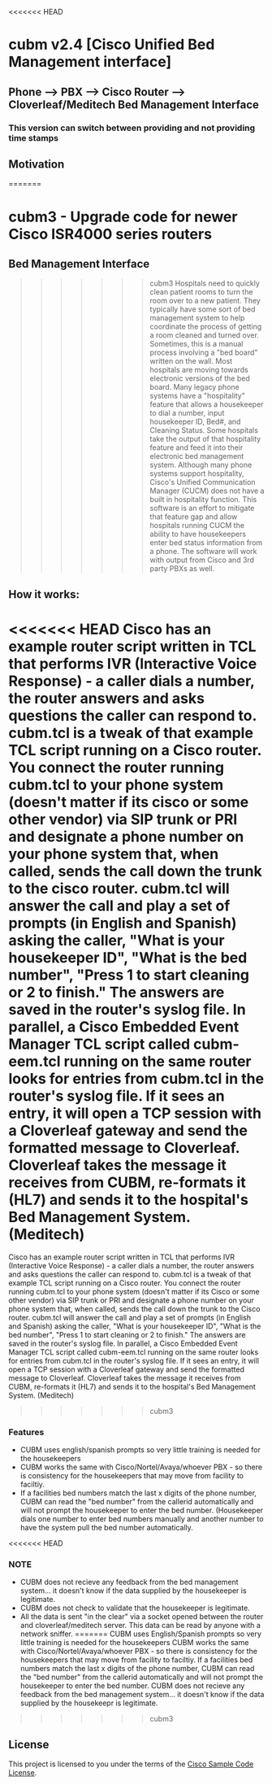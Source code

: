 <<<<<<< HEAD
# cubm v2.4 [Cisco Unified Bed Management interface]
## Phone --> PBX --> Cisco Router --> Cloverleaf/Meditech Bed Management Interface 
### This version can switch between providing and not providing time stamps

## Motivation
=======
# cubm3 - Upgrade code for newer Cisco ISR4000 series routers
## Bed Management Interface
>>>>>>> cubm3
Hospitals need to quickly clean patient rooms to turn the room over to a new patient.  They typically have some sort of bed management system to help coordinate the process of getting a room cleaned and turned over.  Sometimes, this is a manual process involving a "bed board" written on the wall.  Most hospitals are moving towards electronic versions of the bed board.
Many legacy phone systems have a "hospitality" feature that allows a housekeeper to dial a number, input housekeeper ID, Bed#, and Cleaning Status.  Some hospitals take the output of that hospitality feature and feed it into their electronic bed management system.  Although many phone systems support hospitality, Cisco's Unified Communication Manager (CUCM) does not have a built in hospitality function.  This software is an effort to mitigate that feature gap and allow hospitals running CUCM the ability to have housekeepers enter bed status information from a phone. The software will work with output from Cisco and 3rd party PBXs as well. 

## How it works:
<<<<<<< HEAD
Cisco has an example router script written in TCL that performs IVR (Interactive Voice Response) - a caller dials a number, the router answers and asks questions the caller can respond to.  cubm.tcl is a tweak of that example TCL script running on a Cisco router.  You connect the router running cubm.tcl to your phone system (doesn't matter if its cisco or some other vendor) via SIP trunk or PRI and designate a phone number on your phone system that, when called, sends the call down the trunk to the cisco router.  cubm.tcl will answer the call and play a set of prompts (in English and Spanish) asking the caller, "What is your housekeeper ID", "What is the bed number", "Press 1 to start cleaning or 2 to finish."  The answers are saved in the router's syslog file.  In parallel, a Cisco Embedded Event Manager TCL script called cubm-eem.tcl running on the same router looks for entries from cubm.tcl in the router's syslog file.  If it sees an entry, it will open a TCP session with a Cloverleaf gateway and send the formatted message to Cloverleaf.  Cloverleaf takes the message it receives from CUBM, re-formats it (HL7) and sends it to the hospital's Bed Management System. (Meditech)
=======
Cisco has an example router script written in TCL that performs IVR (Interactive Voice Response) - a caller dials a number, the router answers and asks questions the caller can respond to.  cubm.tcl is a tweak of that example TCL script running on a Cisco router.  You connect the router running cubm.tcl to your phone system (doesn't matter if its Cisco or some other vendor) via SIP trunk or PRI and designate a phone number on your phone system that, when called, sends the call down the trunk to the Cisco router.  cubm.tcl will answer the call and play a set of prompts (in English and Spanish) asking the caller, "What is your housekeeper ID", "What is the bed number", "Press 1 to start cleaning or 2 to finish."  The answers are saved in the router's syslog file.  In parallel, a Cisco Embedded Event Manager TCL script called cubm-eem.tcl running on the same router looks for entries from cubm.tcl in the router's syslog file.  If it sees an entry, it will open a TCP session with a Cloverleaf gateway and send the formatted message to Cloverleaf.  Cloverleaf takes the message it receives from CUBM, re-formats it (HL7) and sends it to the hospital's Bed Management System. (Meditech)
>>>>>>> cubm3

### Features
- CUBM uses english/spanish prompts so very little training is needed for the housekeepers
- CUBM works the same with Cisco/Nortel/Avaya/whoever PBX - so there is consistency for the housekeepers that may move from facility to faciltiy.
- If a facilities bed numbers match the last x digits of the phone number, CUBM can read the "bed number" from the callerid automatically and will not prompt the housekeeper to enter the bed number. (Housekeeper dials one number to enter bed numbers manually and another number to have the system pull the bed number automatically.

<<<<<<< HEAD
### NOTE
- CUBM does not recieve any feedback from the bed management system... it doesn't know if the data supplied by the housekeeper is legitimate.
- CUBM does not check to validate that the housekeeper is legitimate.
- All the data is sent "in the clear" via a socket opened between the router and cloverleaf/meditech server. This data can be read by anyone with a network sniffer.
=======
CUBM uses English/Spanish prompts so very little training is needed for the housekeepers
CUBM works the same with Cisco/Nortel/Avaya/whoever PBX - so there is consistency for the housekeepers that may move from facility to faciltiy.
If a facilities bed numbers match the last x digits of the phone number, CUBM can read the "bed number" from the callerid automatically and will not prompt the housekeeper to enter the bed number.
CUBM does not recieve any feedback from the bed management system... it doesn't know if the data supplied by the housekeepr is legitimate.
>>>>>>> cubm3

## License

This project is licensed to you under the terms of the [Cisco Sample
Code License](./LICENSE).
